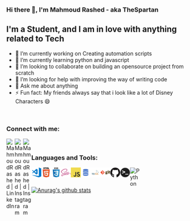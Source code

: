 ### Hi there 👋, I'm Mahmoud Rashed - aka TheSpartan 

## I'm a Student, and I am in love with anything related to Tech 

- 🔭 I’m currently working on Creating automation scripts 
- 🌱 I’m currently learning python and javascript
- 👯 I’m looking to collaborate on building an opensource project from scratch 
- 🤔 I’m looking for help with improving the way of writing code 
- 💬 Ask me about anything 
- ⚡ Fun fact: My friends always say that i look like a lot of Disney Characters 😄 
<!--- - 📫 How to reach me: ... ---> 
<!--- - 😄 Pronouns: ... ---> 

<br> 

### Connect with me: 

[<img align="left" alt="MahmoudRashed | LinkedIn" width="22px" src="https://cdn.jsdelivr.net/npm/simple-icons@v3/icons/linkedin.svg" />][linkedin] 
[<img align="left" alt="MahmoudRashed | Instagram" width="22px" src="https://cdn.jsdelivr.net/npm/simple-icons@v3/icons/instagram.svg" />][instagram] 
[<img align="left" alt="MahmoudRashed | Instagram" width="22px" src="https://cdn.jsdelivr.net/npm/simple-icons@v3/icons/facebook.svg" />][facebook]

<br> 


### Languages and Tools:

[<img align="left" alt="Visual Studio Code" width="26px" src="https://raw.githubusercontent.com/github/explore/80688e429a7d4ef2fca1e82350fe8e3517d3494d/topics/visual-studio-code/visual-studio-code.png" />][linkedin] 
[<img align="left" alt="HTML5" width="26px" src="https://raw.githubusercontent.com/github/explore/80688e429a7d4ef2fca1e82350fe8e3517d3494d/topics/html/html.png" />][linkedin] 
[<img align="left" alt="CSS3" width="26px" src="https://raw.githubusercontent.com/github/explore/80688e429a7d4ef2fca1e82350fe8e3517d3494d/topics/css/css.png" />][linkedin] 
[<img align="left" alt="Sass" width="26px" src="https://raw.githubusercontent.com/github/explore/80688e429a7d4ef2fca1e82350fe8e3517d3494d/topics/sass/sass.png" />][linkedin] 
[<img align="left" alt="JavaScript" width="26px" src="https://raw.githubusercontent.com/github/explore/80688e429a7d4ef2fca1e82350fe8e3517d3494d/topics/javascript/javascript.png" />][linkedin] 
[<img align="left" alt="SQL" width="26px" src="https://raw.githubusercontent.com/github/explore/80688e429a7d4ef2fca1e82350fe8e3517d3494d/topics/sql/sql.png" />][linkedin] 
[<img align="left" alt="MySQL" width="26px" src="https://raw.githubusercontent.com/github/explore/80688e429a7d4ef2fca1e82350fe8e3517d3494d/topics/mysql/mysql.png" />][linkedin]
[<img align="left" alt="Git" width="26px" src="https://raw.githubusercontent.com/github/explore/80688e429a7d4ef2fca1e82350fe8e3517d3494d/topics/git/git.png" />][linkedin] 
[<img align="left" alt="GitHub" width="26px" src="https://raw.githubusercontent.com/github/explore/78df643247d429f6cc873026c0622819ad797942/topics/github/github.png" />][linkedin]
[<img align="left" alt="terminal" width="26px" src="https://raw.githubusercontent.com/github/explore/80688e429a7d4ef2fca1e82350fe8e3517d3494d/topics/terminal/terminal.png" />][linkedin] 
[<img align="left" alt="Python" width="26px" src="https://raw.githubusercontent.com/rhoit/mode-icons/dump/icons/python.png" />][linkedin]


<br />

[![Anurag's github stats](https://github-readme-stats.vercel.app/api?username=MahmoudRashed2505&show_icons=true&theme=cobalt)](https://github.com/anuraghazra/github-readme-stats)

[linkedin]:https://www.linkedin.com/in/mahmoud-rashed2505/ 
[instagram]:https://www.instagram.com/mahmoudhossam98 
[facebook]:https://www.facebook.com/mahmoud.rashed2505
